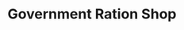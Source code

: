 ---
title: "Government Ration Shop"
url: /sulthan-bathery/government-ration-shop/
shop: Lebensmittel
---